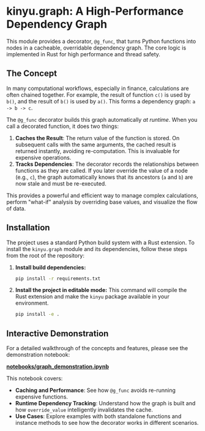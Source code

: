 # kinyu.graph: A High-Performance Dependency Graph

This module provides a decorator, `@g_func`, that turns Python functions into nodes in a cacheable, overridable dependency graph. The core logic is implemented in Rust for high performance and thread safety.

## The Concept

In many computational workflows, especially in finance, calculations are often chained together. For example, the result of function `c()` is used by `b()`, and the result of `b()` is used by `a()`. This forms a dependency graph: `a -> b -> c`.

The `@g_func` decorator builds this graph automatically *at runtime*. When you call a decorated function, it does two things:
1.  **Caches the Result**: The return value of the function is stored. On subsequent calls with the same arguments, the cached result is returned instantly, avoiding re-computation. This is invaluable for expensive operations.
2.  **Tracks Dependencies**: The decorator records the relationships between functions as they are called. If you later override the value of a node (e.g., `c`), the graph automatically knows that its ancestors (`a` and `b`) are now stale and must be re-executed.

This provides a powerful and efficient way to manage complex calculations, perform "what-if" analysis by overriding base values, and visualize the flow of data.

## Installation

The project uses a standard Python build system with a Rust extension. To install the `kinyu.graph` module and its dependencies, follow these steps from the root of the repository:

1.  **Install build dependencies:**
    ```bash
    pip install -r requirements.txt
    ```

2.  **Install the project in editable mode:**
    This command will compile the Rust extension and make the `kinyu` package available in your environment.
    ```bash
    pip install -e .
    ```

## Interactive Demonstration

For a detailed walkthrough of the concepts and features, please see the demonstration notebook:

[**notebooks/graph_demonstration.ipynb**](../../../../notebooks/graph_demonstration.ipynb)

This notebook covers:
-   **Caching and Performance**: See how `@g_func` avoids re-running expensive functions.
-   **Runtime Dependency Tracking**: Understand how the graph is built and how `override_value` intelligently invalidates the cache.
-   **Use Cases**: Explore examples with both standalone functions and instance methods to see how the decorator works in different scenarios.